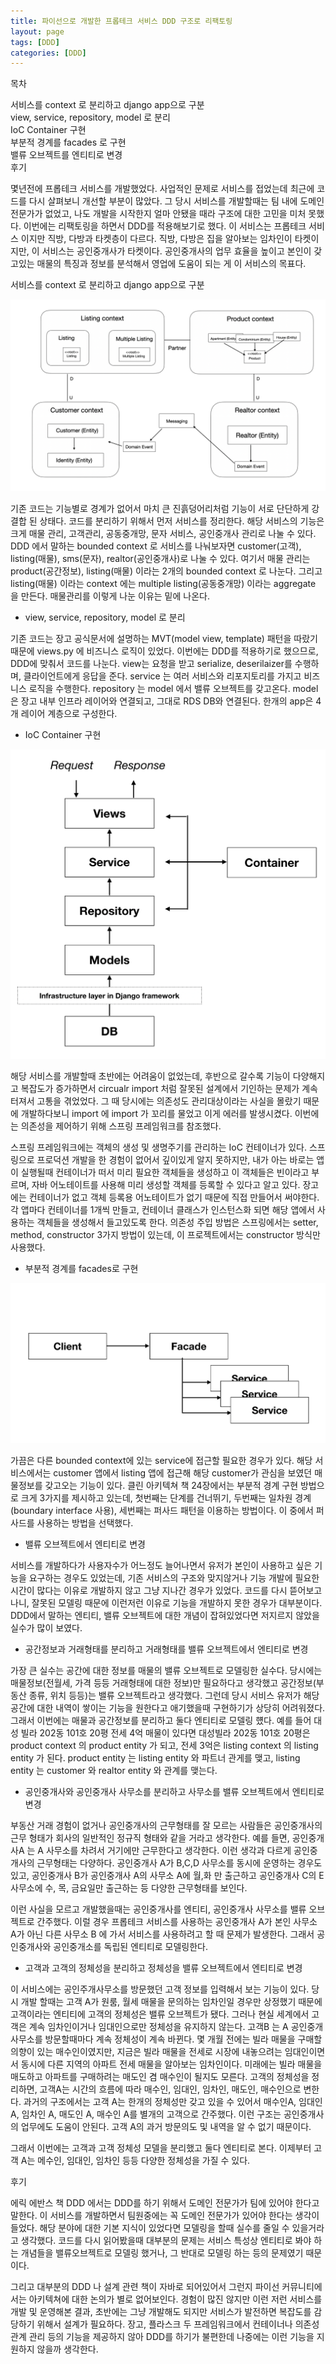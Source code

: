 ```yaml
---
title: 파이선으로 개발한 프롭테크 서비스 DDD 구조로 리팩토링
layout: page
tags: [DDD]
categories: [DDD]
---
```


목차  

서비스를 context 로 분리하고 django app으로 구분  
view, service, repository, model 로 분리  
IoC Container 구현  
부분적 경계를 facades 로 구현  
밸류 오브젝트를 엔티티로 변경  
후기



몇년전에 프롭테크 서비스를 개발했었다. 사업적인 문제로 서비스를 접었는데 최근에 코드를 다시 살펴보니 개선할 부분이 많았다. 그 당시 서비스를 개발할때는 팀 내에 도메인 전문가가 없었고, 나도 개발을 시작한지 얼마 안됐을 때라 구조에 대한 고민을 미처 못했다. 이번에는 리팩토링을 하면서 DDD를 적용해보기로 했다. 이 서비스는 프롭테크 서비스 이지만 직방, 다방과 타켓층이 다르다. 직방, 다방은 집을 알아보는 임차인이 타켓이지만, 이 서비스는 공인중개사가 타켓이다. 공인중개사의 업무 효율을 높이고 본인이 갖고있는 매물의 특징과 정보를 분석해서 영업에 도움이 되는 게 이 서비스의 목표다. 



서비스를 context 로 분리하고 django app으로 구분

![context_map](/images/posts/context_map.png)  

기존 코드는 기능별로 경계가 없어서 마치 큰 진흙덩어리처럼 기능이 서로 단단하게 강결합 된 상태다. 코드를 분리하기 위해서 먼저 서비스를 정리한다. 해당 서비스의 기능은 크게 매물 관리, 고객관리, 공동중개망, 문자 서비스, 공인중개사 관리로 나눌 수 있다. DDD 에서 말하는 bounded context 로 서비스를 나눠보자면 customer(고객), listing(매물), sms(문자), realtor(공인중개사)로 나눌 수 있다. 여기서 매물 관리는 product(공간정보), listing(매물) 이라는 2개의 bounded context 로 나눈다. 그리고 listing(매물) 이라는 context 에는 multiple listing(공동중개망) 이라는 aggregate 을 만든다.  매물관리를 이렇게 나눈 이유는 밑에 나온다.



* view, service, repository, model 로 분리 

기존 코드는 장고 공식문서에 설명하는 MVT(model view, template) 패턴을 따랐기 때문에 views.py 에 비즈니스 로직이 있었다. 이번에는 DDD를 적용하기로 했으므로, DDD에 맞춰서 코드를 나눈다. view는 요청을 받고 serialize, deserilaizer를 수행하며, 클라이언트에게 응답을 준다. service 는 여러 서비스와 리포지토리를 가지고 비즈니스 로직을 수행한다. repository 는 model 에서 밸류 오브젝트를 갖고온다. model 은 장고 내부 인프라 레이어와 연결되고, 그대로 RDS DB와 연결된다. 한개의 app은 4개 레이어 계층으로 구성한다. 



* IoC Container 구현

![container](/images/posts/container.png)  

해당 서비스를 개발할때 초반에는 어려움이 없었는데, 후반으로 갈수록 기능이 다양해지고 복잡도가 증가하면서 circualr import 처럼 잘못된 설계에서 기인하는 문제가 계속 터져서 고통을 겪었었다. 그 때 당시에는 의존성도 관리대상이라는 사실을 몰랐기 때문에 개발하다보니 import 에 import 가 꼬리를 물었고 이게 에러를 발생시켰다. 이번에는 의존성을 제어하기 위해 스프링 프레임워크를 참조했다. 

스프링 프레임워크에는 객체의 생성 및 생명주기를 관리하는 IoC 컨테이너가 있다. 스프링으로 프로덕션 개발을 한 경험이 없어서 깊이있게 알지 못하지만, 내가 아는 바로는 앱이 실행될때 컨테이너가 떠서 미리 필요한 객체들을 생성하고 이 객체들은 빈이라고 부르며, 자바 어노테이트를 사용해 미리 생성할 객체를 등록할 수 있다고 알고 있다. 장고에는 컨테이너가 없고 객체 등록용 어노테이트가 없기 때문에 직접 만들어서 써야한다. 각 앱마다 컨테이너를 1개씩 만들고, 컨테이너 클래스가 인스턴스화 되면 해당 앱에서 사용하는 객체들을 생성해서 들고있도록 한다. 의존성 주입 방법은 스프링에서는 setter, method, constructor 3가지 방법이 있는데, 이 프로젝트에서는 constructor 방식만 사용했다.



* 부분적 경계를 facades로 구현 

![facades](/images/posts/facades.png)  


가끔은 다른 bounded context에 있는 service에 접근할 필요한 경우가 있다. 해당 서비스에서는 customer 앱에서 listing 앱에 접근해 해당 customer가 관심을 보였던 매물정보를 갖고오는 기능이 있다. 클린 아키텍쳐 책 24장에서는 부분적 경계 구현 방법으로 크게 3가지를 제시하고 있는데, 첫번째는 단계를 건너뛰기, 두번째는 일차원 경계(boundary interface 사용), 세번째는 퍼사드 패턴을 이용하는 방법이다. 이 중에서 퍼사드를 사용하는 방법을 선택했다. 



* 밸류 오브젝트에서 엔티티로 변경

서비스를 개발하다가 사용자수가 어느정도 늘어나면서 유저가 본인이 사용하고 싶은 기능을 요구하는 경우도 있었는데, 기존 서비스의 구조와 맞지않거나 기능 개발에 필요한 시간이 많다는 이유로 개발하지 않고 그냥 지나간 경우가 있었다. 코드를 다시 뜯어보고 나니, 잘못된 모델링 때문에 이런저런 이유로 기능을 개발하지 못한 경우가 대부분이다. DDD에서 말하는 엔티티, 밸류 오브젝트에 대한 개념이 잡혀있었다면 저지르지 않았을 실수가 많이 보였다.

* 공간정보과 거래형태를 분리하고 거래형태를 밸류 오브젝트에서 엔티티로 변경

 가장 큰 실수는 공간에 대한 정보를 매물의 밸류 오브젝트로 모델링한 실수다. 당시에는 매물정보(전월세, 가격 등등 거래형태에 대한 정보)만 필요하다고 생각했고 공간정보(부동산 종류, 위치 등등)는 밸류 오브젝트라고 생각했다. 그런데 당시 서비스 유저가 해당 공간에 대한 내역이 쌓이는 기능을 원한다고 애기했을때 구현하기가 상당히 어려워졌다. 그래서 이번에는 매물과 공간정보를 분리하고 둘다 엔티티로 모델링 헀다. 예를 들어 대성 빌라 202동 101호 20평 전세 4억 매물이 있다면 대성빌라 202동 101호 20평은 product context 의 product entity 가 되고, 전세 3억은 listing context 의 listing entity 가 된다. product entity 는 listing entity 와 파트너 관게를 맺고, listing entity 는 customer 와 realtor entity 와 관계를 맺는다. 

* 공인중개사와 공인중개사 사무소를 분리하고 사무소를 밸류 오브젝트에서 엔티티로 변경 

부동산 거래 경험이 없거나 공인중개사의 근무형태를 잘 모르는 사람들은 공인중개사의 근무 형태가 회사의 일반적인 정규직 형태와 같을 거라고 생각한다. 예를 들면, 공인중개사A 는  A 사무소를 차려서 거기에만 근무한다고 생각한다. 이런 생각과 다르게 공인중개사의 근무형태는 다양하다. 공인중개사 A가 B,C,D 사무소를 동시에 운영하는 경우도 있고, 공인중개사 B가 공인중개사 A의 사무소 A에 월,화 만 출근하고 공인중개사 C의 E사무소에 수, 목, 금요일만 출근하는 등 다양한 근무형태를 보인다. 

이런 사실을 모르고 개발했을때는 공인중개사를 엔티티, 공인중개사 사무소를 밸류 오브젝트로 간주했다. 이럴 경우 프롭테크 서비스를 사용하는 공인중개사 A가 본인 사무소 A가 아닌 다른 사무소 B 에 가서 서비스를 사용하려고 할 때 문제가 발생한다. 그래서 공인중개사와 공인중개소를 독립된 엔티티로 모델링한다. 

* 고객과 고객의 정체성을 분리하고 정체성을 밸류 오브젝트에서 엔티티로 변경

이 서비스에는 공인주개사무소를 방문했던 고객 정보를 입력해서 보는 기능이 있다. 당시 개발 할때는 고객 A가 원룸, 월세 매물을 문의하는 임차인일 경우만 상정했기 때문에 고객이라는 엔티티에 고객의 정체성은 밸류 오브젝트가 됐다. 그러나 현실 세계에서 고객은 계속 임차인이거나 임대인으로만 정체성을 유지하지 않는다. 고객B 는 A 공인중개사무소를 방문할때마다 계속 정체성이 계속 바뀐다. 몇 개월 전에는 빌라 매물을 구매할 의향이 있는 매수인이였지만, 지금은 빌라 매물을 전세로 시장에 내놓으려는 임대인이면서 동시에 다른 지역의 아파트 전세 매물을 알아보는 임차인이다. 미래에는 빌라 매물을 매도하고 아파트를 구매하려는 매도인 겸 매수인이 될지도 모른다. 고객의 정체성을 정리하면, 고객A는 시간의 흐름에 따라 매수인, 임대인, 임차인, 매도인, 매수인으로 변한다. 과거의 구조에서는 고객 A는 한개의 정체성만 갖고 있을 수 있어서 매수인A, 임대인 A, 임차인 A, 매도인 A, 매수인 A를 별개의 고객으로 간주했다. 이런 구조는 공인중개사의 업무에도 도움이 안된다. 고객 A의 과거 방문의도 및 내역을 알 수 없기 때문이다.

그래서 이번에는 고객과 고객 정체성 모델을 분리했고 둘다 엔티티로 본다. 이제부터 고객 A는 메수인, 임대인, 임차인 등등 다양한 정체성을 가질 수 있다. 



후기

에릭 에반스 책 DDD 에서는 DDD를 하기 위해서 도메인 전문가가 팀에 있어야 한다고 말한다. 이 서비스를 개발하면서 팀원중에는 꼭 도메인 전문가가 있어야 한다는 생각이 들었다. 해당 분야에 대한 기본 지식이 있었다면 모델링을 할때 실수를 줄일 수 있을거라고 생각했다. 코드를 다시 읽어봤을때 대부분의 문제는 서비스 특성상 엔티티로 봐야 하는 개념들을 밸류오브젝트로 모델링 했거나, 그 반대로 모델링 하는 등의 문제였기 때문이다. 

그리고 대부분의 DDD 나 설계 관련 책이 자바로 되어있어서 그런지 파이선 커뮤니티에서는 아키텍쳐에 대한 논의가 별로 없어보인다. 경험이 많진 않지만 이런 저런 서비스를 개발 및 운영해본 결과, 초반에는 그냥 개발해도 되지만 서비스가 발전하면 복잡도를 감당하기 위해서 설계가 필요하다. 장고, 플라스크 두 프레임워크에서 컨테이너나 의존성 관계 관리 등의 기능을 제공하지 않아 DDD를 하기가 불편한데 나중에는 이런 기능을 지원하지 않을까 생각한다.

